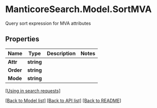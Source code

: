 # ManticoreSearch.Model.SortMVA
Query sort expression for MVA attributes

## Properties

Name | Type | Description | Notes
------------ | ------------- | ------------- | -------------
**Attr** | **string** |  | 
**Order** | **string** |  | 
**Mode** | **string** |  | 

[[Using in search requests]](SearchRequest.md#SortMVA)


[[Back to Model list]](../README.md#documentation-for-models) [[Back to API list]](../README.md#documentation-for-api-endpoints) [[Back to README]](../README.md)

